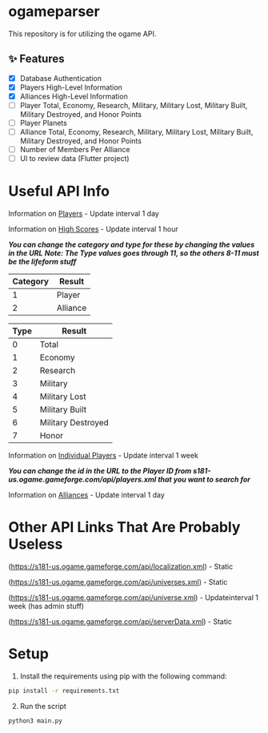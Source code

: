 # ogameparser
This repository is for utilizing the ogame API.

## ✨ Features

- [x] Database Authentication
- [x] Players High-Level Information
- [x] Alliances High-Level Information
- [ ] Player Total, Economy, Research, Military, Military Lost, Military Built, Military Destroyed, and Honor Points
- [ ] Player Planets
- [ ] Alliance Total, Economy, Research, Military, Military Lost, Military Built, Military Destroyed, and Honor Points
- [ ] Number of Members Per Alliance
- [ ] UI to review data (Flutter project)

# Useful API Info
Information on [Players](https://s181-us.ogame.gameforge.com/api/players.xml) - Update interval 1 day

Information on [High Scores](https://s181-us.ogame.gameforge.com/api/highscore.xml?category=1&type=1) - Update interval 1 hour

___You can change the category and type for these by changing the values in the URL___
___Note: The Type values goes through 11, so the others 8-11 must be the lifeform stuff___
	
Category | Result
-- | --
1 | Player
2 | Alliance

Type | Result
-- | --
0 | Total
1 | Economy
2 |	Research
3 |	Military
4 |	Military Lost
5 |	Military Built
6 |	Military Destroyed
7 |	Honor 

Information on [Individual Players](https://s181-us.ogame.gameforge.com/api/playerData.xml?id=100262) - Update interval 1 week
	
___You can change the id in the URL to the Player ID from s181-us.ogame.gameforge.com/api/players.xml that you want to search for___

Information on [Alliances](https://s181-us.ogame.gameforge.com/api/alliances.xml) - Update interval 1 day

# Other API Links That Are Probably Useless
(https://s181-us.ogame.gameforge.com/api/localization.xml) - Static

(https://s181-us.ogame.gameforge.com/api/universes.xml) - Static

(https://s181-us.ogame.gameforge.com/api/universe.xml) - Updateinterval 1 week (has admin stuff)

(https://s181-us.ogame.gameforge.com/api/serverData.xml) - Static
 
# Setup
1. Install the requirements using pip with the following command:
```bash
pip install -r requirements.txt
```
2. Run the script
```bash
python3 main.py
```

